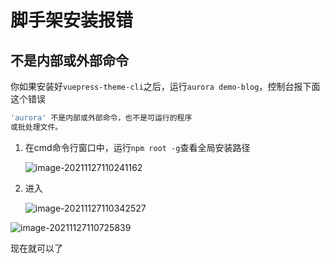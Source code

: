 # 脚手架安装报错

## **不是内部或外部命令**

你如果安装好`vuepress-theme-cli`之后，运行`aurora demo-blog`，控制台报下面这个错误

```sh
'aurora' 不是内部或外部命令，也不是可运行的程序
或批处理文件。
```



1. 在cmd命令行窗口中，运行`npm root -g`查看全局安装路径

   ![image-20211127110241162](https://ooszy.cco.vin/img/blog-note/image-20211127110241162.png?x-oss-process=style/pictureProcess1)

2. 进入

   ![image-20211127110342527](https://ooszy.cco.vin/img/blog-note/image-20211127110342527.png?x-oss-process=style/pictureProcess1)

![image-20211127110725839](https://ooszy.cco.vin/img/blog-note/image-20211127110725839.png?x-oss-process=style/pictureProcess1)



现在就可以了

